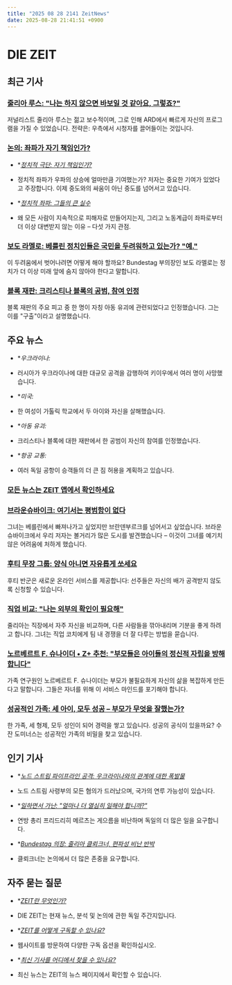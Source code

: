 ```yaml
---
title: "2025 08 28 2141 ZeitNews"
date: 2025-08-28 21:41:51 +0900
---
```


# DIE ZEIT
## 최근 기사
### [줄리아 루스: "나는 하지 않으면 바보일 것 같아요, 그렇죠?"](https://www.zeit.de/2025/37/julia-ruhs-moderatorin-oeffentlich-rechtlicher-rundfunk-ard)
  저널리스트 줄리아 루스는 젊고 보수적이며, 그로 인해 ARD에서 빠르게 자신의 프로그램을 가질 수 있었습니다. 전략은: 우측에서 시청자를 끌어들이는 것입니다.
### [논의: 좌파가 자기 책임인가?](https://www.zeit.de/serie/selber-schuld)
- **[정치적 극단: 자기 책임인가?](https://www.zeit.de/2025/37/politische-extreme-polarisierung-linke-afd-protest)*
* 정치적 좌파가 우파의 상승에 얼마만큼 기여했는가? 저자는 중요한 기여가 있었다고 주장합니다. 이제 중도와의 싸움이 아닌 중도를 넘어서고 있습니다.
- **[정치적 좌파: 그들의 큰 실수](https://www.zeit.de/2025/37/politische-linke-polarisierung-politische-rechte-programm-sozialpolitik)*
* 왜 모든 사람이 지속적으로 피해자로 만들어지는지, 그리고 노동계급이 좌파로부터 더 이상 대변받지 않는 이유 – 다섯 가지 관점.
### [보도 라멜로: 베를린 정치인들은 국민을 두려워하고 있는가? "예."](https://www.zeit.de/2025/37/bodo-ramelow-ostdeutschland-afd-demokratie-bundestag)
  이 두려움에서 벗어나려면 어떻게 해야 할까요? Bundestag 부의장인 보도 라멜로는 정치가 더 이상 미래 앞에 숨지 않아야 한다고 말합니다.
### [블록 재판: 크리스티나 블록의 공범, 참여 인정](https://www.zeit.de/gesellschaft/zeitgeschehen/2025-08/christina-block-prozess-entfuehrung-mitangeklagter-beteiligung)
  블록 재판의 주요 피고 중 한 명이 자칭 아동 유괴에 관련되었다고 인정했습니다. 그는 이를 "구출"이라고 설명했습니다.
## 주요 뉴스
- **우크라이나:*
* 러시아가 우크라이나에 대한 대규모 공격을 감행하여 키이우에서 여러 명이 사망했습니다. 
- **미국:*
* 한 여성이 가톨릭 학교에서 두 아이와 자신을 살해했습니다. 
- **아동 유괴:*
* 크리스티나 블록에 대한 재판에서 한 공범이 자신의 참여를 인정했습니다. 
- **항공 교통:*
* 여러 독일 공항이 승객들의 더 큰 짐 허용을 계획하고 있습니다. 

### [모든 뉴스는 ZEIT 앱에서 확인하세요](https://www.zeit.de/administratives/zeit-online-app-ios-android)
### [브라운슈바이크: 여기서는 평범함이 없다](https://www.zeit.de/2025/34/braunschweig-tourismus-reisen-urlaub-sommer)
  그녀는 베를린에서 빠져나가고 싶었지만 브란덴부르크를 넘어서고 싶었습니다. 브라운슈바이크에서 우리 저자는 볼거리가 많은 도시를 발견했습니다 – 이것이 그녀를 예기치 않은 어려움에 처하게 했습니다.
### [후티 무장 그룹: 양식 아니면 자유롭게 쏘세요](https://www.zeit.de/2025/37/huthi-miliz-rotes-meer-schiffahrt-angriffe-onlineservice)
  후티 반군은 새로운 온라인 서비스를 제공합니다: 선주들은 자신의 배가 공격받지 않도록 신청할 수 있습니다.
### [직업 비교: "나는 외부의 확인이 필요해"](https://www.zeit.de/arbeit/2025-07/selbstzweifel-job-vergleich-kollegen-chef-jobcoach)
  줄리아는 직장에서 자주 자신을 비교하며, 다른 사람들을 깎아내리며 기분을 좋게 하려고 합니다. 그녀는 직업 코치에게 팀 내 경쟁을 더 잘 다루는 방법을 묻습니다.
### [노르베르트 F. 슈나이더 • Z+ 추천: "부모들은 아이들의 정신적 자립을 방해합니다"](https://www.zeit.de/familie/2025-08/norbert-f-schneider-eltern-kinder-erziehung-familie)
  가족 연구원인 노르베르트 F. 슈나이더는 부모가 불필요하게 자신의 삶을 복잡하게 만든다고 말합니다. 그들은 자녀를 위해 이 서비스 마인드를 포기해야 합니다.
### [성공적인 가족: 세 아이, 모두 성공 – 부모가 무엇을 잘했는가?](https://www.zeit.de/zeit-magazin/leben/2025-08/erfolgreiche-familien-eltern-kinder-einfluss-susan-dominus)
  한 가족, 세 형제, 모두 성인이 되어 경력을 쌓고 있습니다. 성공의 공식이 있을까요? 수잔 도미너스는 성공적인 가족의 비밀을 찾고 있습니다. 
## 인기 기사 
- **[노드 스트림 파이프라인 공격: 우크라이나와의 관계에 대한 폭발물](https://www.zeit.de/2025/37/anschlag-nord-stream-pipelines-aufklaerung-festnahme-ukraine)*
* 노드 스트림 사령부의 모든 혐의가 드러났으며, 국가의 연루 가능성이 있습니다.
- **[일하면서 가난: "얼마나 더 열심히 일해야 합니까?"](https://www.zeit.de/arbeit/2025-08/armut-arbeit-arbeitsmoral-geringverdiener-friedrich-merz)*
* 연방 총리 프리드리히 메르츠는 게으름을 비난하며 독일의 더 많은 일을 요구합니다.
- **[Bundestag 의장: 줄리아 클뢰크너, 편파성 비난 반박](https://www.zeit.de/politik/deutschland/2025-08/bundestagspraesidentin-julia-kloeckner-zurueckweisung-vorwurf-parteilichkeit)*
* 클뢰크너는 논의에서 더 많은 존중을 요구합니다.
## 자주 묻는 질문 
- **[ZEIT란 무엇인가?](https://www.zeit.de/index)*
* DIE ZEIT는 현재 뉴스, 분석 및 논의에 관한 독일 주간지입니다.
- **[ZEIT를 어떻게 구독할 수 있나요?](https://premium.zeit.de/abo/diezeit)*
* 웹사이트를 방문하여 다양한 구독 옵션을 확인하십시오.
- **[최신 기사를 어디에서 찾을 수 있나요?](https://www.zeit.de/news/index)*
* 최신 뉴스는 ZEIT의 뉴스 페이지에서 확인할 수 있습니다.